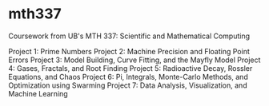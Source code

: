 # mth337
Coursework from UB's MTH 337: Scientific and Mathematical Computing

  Project 1: Prime Numbers
  Project 2: Machine Precision and Floating Point Errors
  Project 3: Model Building, Curve Fitting, and the Mayfly Model
  Project 4: Gases, Fractals, and Root Finding
  Project 5: Radioactive Decay, Rossler Equations, and Chaos
  Project 6: Pi, Integrals, Monte-Carlo Methods, and Optimization using Swarming
  Project 7: Data Analysis, Visualization, and Machine Learning
